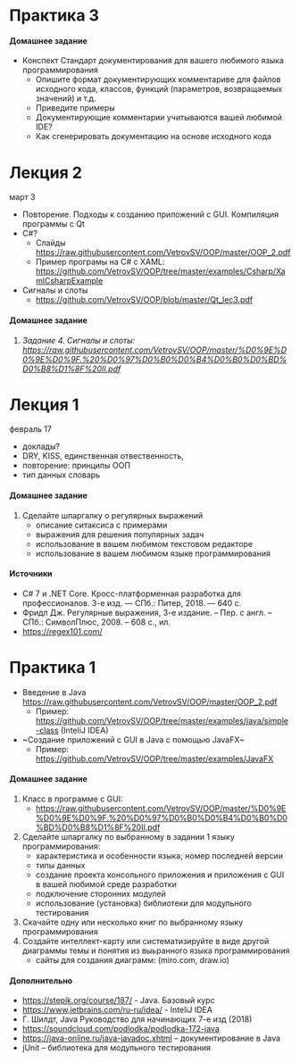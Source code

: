 # Практика 3
####  Домашнее задание
- Конспект Стандарт документирования для вашего любимого языка программирования
  - Опишите формат документирующих комментариве для файлов исходного кода, классов, функций (параметров, возвращаемых значений) и т.д.
  - Приведите примеры
  - Документирующие комментарии учитываются вашей любимой IDE?
  - Как сгенерировать документацию на основе исходного кода


# Лекция 2
март 3
 - Повторение. Подходы к созданию приложений с GUI. Компиляция программы с Qt
 - C#?
   - Слайды https://raw.githubusercontent.com/VetrovSV/OOP/master/OOP_2.pdf
   - Пример програмы на C# c XAML: https://github.com/VetrovSV/OOP/tree/master/examples/Csharp/XamlCsharpExample
 - Сигналы и слоты
   - https://github.com/VetrovSV/OOP/blob/master/Qt_lec3.pdf


####  Домашнее задание
1. *Задание 4. Сигналы и слоты: https://raw.githubusercontent.com/VetrovSV/OOP/master/%D0%9E%D0%9E%D0%9F.%20%D0%97%D0%B0%D0%B4%D0%B0%D0%BD%D0%B8%D1%8F%20II.pdf*



# Лекция 1
 февраль 17
 - доклады?
 - DRY,  KISS, единственная отвественность,
 - повторение: принципы ООП
 - тип данных словарь



####  Домашнее задание
1. Сделайте шпаргалку о регулярных выражений
    - описание ситаксиса с примерами
    - выражения для решения популярных задач
    - использование в вашем любимом текстовом редакторе
    - использование в вашем любимом языке программирования



#### Источники
- C# 7 и .NET Core. Кросс-платформенная разработка для профессионалов. 3-е изд. — СПб.: Питер, 2018. — 640 с.
- Фридл Дж. Регулярные выражения, 3-е издание. – Пер. с англ. – СПб.: СимволПлюс, 2008. – 608 с., ил.
- https://regex101.com/



# Практика 1
- Введение в Java https://raw.githubusercontent.com/VetrovSV/OOP/master/OOP_2.pdf
  - Пример: https://github.com/VetrovSV/OOP/tree/master/examples/java/simple-class (InteliJ IDEA)
- ~Создание приложений с GUI в Java с помощью JavaFX~
  - Пример: https://github.com/VetrovSV/OOP/tree/master/examples/JavaFX


#### Домашнее задание
1. Класс в программе с GUI:
   - https://raw.githubusercontent.com/VetrovSV/OOP/master/%D0%9E%D0%9E%D0%9F.%20%D0%97%D0%B0%D0%B4%D0%B0%D0%BD%D0%B8%D1%8F%20II.pdf
1. Сделайте шпаргалку по выбранному в задании 1 языку программирования:
   - характеристика и особенности языка; номер последней версии
   - типы данных
   - создание проекта консольного приложения и приложения с GUI в вашей любимой среде разработки
   - подключение сторонних модулей
   - использование (установка) библиотеки для модульного тестирования
1. Скачайте одну или несколько книг по выбранному языку программирования
1. Создайте интеллект-карту или систематизируйте в виде другой диаграммы темы и понятия из выьранного языка программирования
   - сайты для создания диаграмм: (miro.com, draw.io)


#### Дополнительно
- https://stepik.org/course/187/ - Java. Базовый курс
- https://www.jetbrains.com/ru-ru/idea/ - InteliJ IDEA
- Г. Шилдт, Java Руководство для начинающих 7-е изд (2018)
- https://soundcloud.com/podlodka/podlodka-172-java
- https://java-online.ru/java-javadoc.xhtml – документирование в Java
- jUnit – библиотека для модульного тестирования
